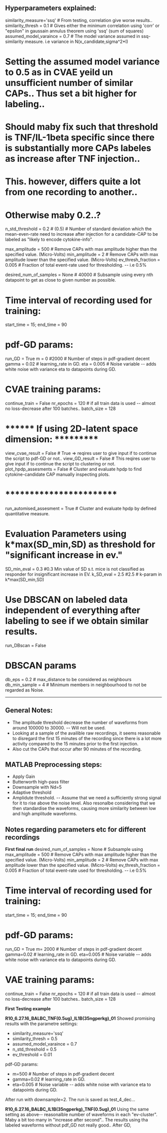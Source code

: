 ## Hyperparameters explained:

similarity_measure='ssq' # From testing, correlation give worse results..
similarity_thresh = 0.1 # Gives either the minimum correlation using 'corr' or "epsilon" in gaussain annulus theorem using 'ssq' (sum of squares)
assumed_model_varaince = 0.7 # The  model variance assumed in ssq-similarity measure. i.e variance in N(x_candidate,sigma^2*I) 
# Setting the assumed model variance to 0.5 as in CVAE yeild un unsufficient number of similar CAPs.. Thus set a bit higher for labeling..

# Should maby fix such that threshold is TNF/IL-1beta specific since there is substantially more CAPs labeles as increase after TNF injection.. 
# This. however, differs quite a lot from one recording to another..
# Otherwise maby 0.2..?

n_std_threshold = 0.2 # (0.5)  # Number of standard deviation which the mean-even-rate need to increase after injection for a candidate-CAP to be labeled as "likely to encode cytokine-info".

max_amplitude = 500 # Remove CAPs with max amplitude higher than the specified value. (Micro-Volts)
min_amplitude = 2 # Remove CAPs with max amplitude lower than the specified value. (Micro-Volts)
ev_thresh_fraction = 0.005 # Fraction of total event-rate used for thresholding. -- i.e 0.5%

desired_num_of_samples = None # 40000 # Subsample using every nth datapoint to get as close to given number as possible. 
# Time interval of recording used for training:
start_time = 15; end_time = 90

# pdf-GD params: 
run_GD = True
m = 0 #2000 # Number of steps in pdf-gradient decent
gamma = 0.02 # learning_rate in GD.
eta = 0.005 # Noise variable -- adds white noise with variance eta to datapoints during GD.

# CVAE training params:
continue_train = False
nr_epochs = 120 # if all train data is used -- almost no loss-decrease after 100 batches..
batch_size = 128

# ****** If using 2D-latent space dimension: *********
view_cvae_result = False # True => reqires user to give input if to continue the script to pdf-GD or not.. 
view_GD_result = False # This reqires user to give input if to continue the script to clustering or not.
plot_hpdp_assesments = False # Cluster and evaluate hpdp to find cytokine-candidate CAP manually inspecting plots.
# ***********************

run_automised_assesment = True # Cluster and evaluate hpdp by defined quantitative measure.

# Evaluation Parameters using k*max(SD_min,SD) as threshold for "significant increase in ev." 
SD_min_eval = 0.3 #0.3 Min value of SD s.t. mice is not classified as responder for insignificant increase in EV.
k_SD_eval = 2.5 #2.5 # k-param in k*max(SD_min,SD) 


# Use DBSCAN on labeled data independent of everything after labeling to see if we obtain similar results.
run_DBscan = False
# DBSCAN params
db_eps = 0.2 # max_distance to be considered as neighbours 
db_min_sample = 4 # Minimum members in neighbourhood to not be regarded as Noise.


---
## General Notes:
* The amplitude threshold decrease the number of waveforms from around 100000 to 30000. -- Will not be used. 
* Looking at a sample of the availible raw recordings, it seems reasonable to disregard the first 15 minutes of the recording since there is a lot more activity compared to the 15 minutes prior to the first injection.
* Also cut the CAPs that occur after 90 minutes of the recording.

## MATLAB Preprocessing steps:
* Apply Gain
* Butterworth high-pass filter
* Downsample with Nd=5
* Adaptive threshold
* Amplidute threshold. -- Assume that we need a sufficiently strong signal for it to rise above the noise level. Also resonalbe considering that we then standardise the waveforms, causing more similarity between low and high amplitude waveforms. 

 
## Notes regarding parameters etc for different recordings

**First final run**
desired_num_of_samples = None # Subsample using 
max_amplitude = 500 # Remove CAPs with max amplitude higher than the specified value. (Micro-Volts)
min_amplitude = 2 # Remove CAPs with max amplitude lower than the specified value. (Micro-Volts)
ev_thresh_fraction = 0.005 # Fraction of total event-rate used for thresholding. -- i.e 0.5%

# Time interval of recording used for training:
start_time = 15; end_time = 90

# pdf-GD params: 
run_GD = True
m= 2000 # Number of steps in pdf-gradient decent
gamma=0.02 # learning_rate in GD.
eta=0.005 # Noise variable -- adds white noise with variance eta to datapoints during GD.

# VAE training params:
continue_train = False
nr_epochs = 120 # if all train data is used -- almost no loss-decrease after 100 batches..
batch_size = 128


**First Testing example**

**R10_6.27.16_BALBC_TNF(0.5ug)_IL1B(35ngperkg)_01**
Showed promising results with the parametre settings:
* similarity_measure='ssq'
* similarity_thresh = 0.5 
* assumed_model_varaince = 0.7    
* n_std_threshold = 0.5  
* ev_threshold = 0.01 

pdf-GD params: 
* m=500 # Number of steps in pdf-gradient decent
* gamma=0.02 # learning_rate in GD.
* eta=0.005 # Noise variable -- adds white noise with variance eta to datapoints during GD.

After run with downsample=2. The run is saved as test_4_dec...


**R10_6.27.16_BALBC_IL1B(35ngperkg)_TNF(0.5ug)_01**
Using the same setting as above-- reasonalble number of waveforms in each "ev-cluster". Maby a bit too many in "increase after second".. The results using tha labeled waveforms without pdf_GD not really good.. After GD,  





